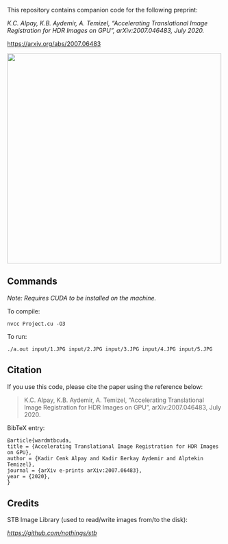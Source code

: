 This repository contains companion code for the following preprint:


*K.C. Alpay, K.B. Aydemir, A. Temizel, “Accelerating Translational Image Registration for HDR Images on GPU”, arXiv:2007.046483, July 2020.*


https://arxiv.org/abs/2007.06483


<img src="https://kadircenk.github.io/img/blurryartifact.png" width="500" height="490">


## Commands

_Note: Requires CUDA to be installed on the machine._

To compile:

```
nvcc Project.cu -O3
```

To run:

```
./a.out input/1.JPG input/2.JPG input/3.JPG input/4.JPG input/5.JPG
```


## Citation

If you use this code, please cite the paper using the reference below:

> K.C. Alpay, K.B. Aydemir, A. Temizel, “Accelerating Translational Image Registration for HDR Images on GPU”, arXiv:2007.046483, July 2020.

BibTeX entry:

```
@article{wardmtbcuda,
title = {Accelerating Translational Image Registration for HDR Images on GPU},
author = {Kadir Cenk Alpay and Kadir Berkay Aydemir and Alptekin Temizel},
journal = {arXiv e-prints arXiv:2007.06483},
year = {2020},
}
```



## Credits

STB Image Library (used to read/write images from/to the disk):

*https://github.com/nothings/stb*
